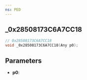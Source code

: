 ```yaml
---
ns: PED
---
```

## _0x28508173C6A7CC18

```c
// 0x28508173C6A7CC18
void _0x28508173C6A7CC18(Any p0);
```

## Parameters
* **p0**:
